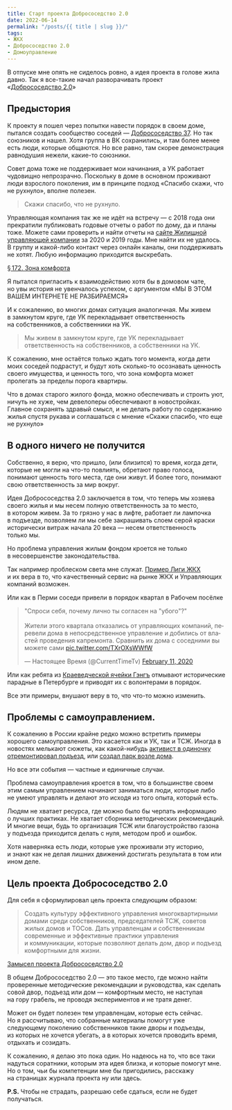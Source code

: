 ```yaml
---
title: Старт проекта Добрососедство 2.0
date: 2022-06-14
permalink: "/posts/{{ title | slug }}/"
tags:
- ЖКХ
- Добрососедство 2.0
- Домоуправление
---
```

В отпуске мне опять не сиделось ровно, а идея проекта в голове жила давно. Так я все-такие начал разворачивать проект &laquo;[Добрососедство 2.0](https://neighborliness.ru/)&raquo;

## Предыстория
К проекту я пошел через попытки навести порядок в своем доме, пытался создать сообщество соседей &mdash; [Добрососедство 37](https://park37a.ru/). Но так союзников и нашел. Хотя группа в ВК сохранились, и там более менее есть люди, которые общаются. Но все равно, там скорее демонстрация равнодушия нежели, какие-то союзники.

Совет дома тоже не поддерживает мои начинания, а УК работает чудовищно непрозрачно. Поскольку в доме в основном проживают люди взрослого поколения, им в принципе подход &laquo;Спасибо скажи, что не рухнуло&raquo;, вполне полезен.

> Скажи спасибо, что не рухнуло.

Управляющая компания так же не идёт на встречу &mdash; с 2018 года они прекратили публиковать годовые отчеты о работ по дому, да и планы тоже. Можете сами проверить и найти отчеты на [сайте Жилищной управляющей компании](http://zhuk-perm.su/) за 2020 и 2019 годы. Мне найти их не удалось. В группу и какой-либо контакт через онлайн каналы, они поддерживать не хотят. Любую информацию приходится выскребать.

<p class="aside"><a href="https://www.artlebedev.ru/kovodstvo/sections/172/">§ 172. Зона комфорта</a><p>

Я пытался пригласить к взаимодействию хотя бы в домовом чате, но увы история не увенчалось успехом, с аргументом &laquo;МЫ В ЭТОМ ВАШЕМ ИНТЕРНЕТЕ НЕ РАЗБИРАЕМСЯ&raquo;

И к сожалению, во многих домах ситуация аналогичная. Мы живем в замкнутом круге, где УК перекладывает ответственность на собственников, а собственники на УК.

> Мы живем в замкнутом круге, где УК перекладывает ответственность на собственников, а собственники на УК.

К сожалению, мне остаётся только ждать того момента, когда дети моих соседей подрастут, и будут хоть сколько-то осознавать ценность своего имущества, и ценность того, что зона комфорта может пролегать за пределы порога квартиры.

Что в домах старого жилого фонда, можно обеспечивать и строить уют, ничуть не хуже, чем девелоперы обеспечивают в новостройках. Главное сохранять здравый смысл, и не делать работу по содержанию жилья спустя рукава и соглашаться с мнение &laquo;Скажи спасибо, что еще не рухнуло&raquo;


## В одного ничего не получится
Собственно, я верю, что пришло, (или близится) то время, когда дети, которые не могли на что-то повлиять, обретают право голоса, понимают ценность того места, где они живут. И более того, понимают свою ответственность за мир вокруг.

Идея Добрососедства 2.0 заключается в том, что теперь мы хозяева своего жилья и мы несем полную ответственность за то место, в котором живем. За то грязно у нас в лифте, работает ли лампочка в подъезде, позволяем ли мы себе закрашивать слоем серой краски исторически витраж начала 20 века &mdash; несем ответственность только мы.

Но проблема управления жилым фондом кроется не только в несовершенстве законодательства.

Так например проблеском света мне служат. [Пример Лиги ЖКХ](https://vc.ru/offline/29797-tehnologichnoe-zhkh-iz-ekaterinburga) и их вера в то, что качественный сервис на рынке ЖКХ и Управляющих компаний возможен.

Или как в Перми соседи привели в порядок квартал в Рабочем посёлке

<blockquote class="twitter-tweet"><p lang="ru" dir="ltr">&quot;Спроси себя, почему лично ты согласен на &quot;убого&quot;?&quot;<br><br>Жители этого квартала отказались от управляющих компаний, перевели дома в непосредственное управление и добились от властей проведения капремонта. Сравнить их дома с соседними вы можете сами <a href="https://t.co/TXrOXsWWfW">pic.twitter.com/TXrOXsWWfW</a></p>&mdash; Настоящее Время (@CurrentTimeTv) <a href="https://twitter.com/CurrentTimeTv/status/1227255906343120897?ref_src=twsrc%5Etfw">February 11, 2020</a></blockquote> <script async src="https://platform.twitter.com/widgets.js" charset="utf-8"></script>

Или как ребята из [Краеведческой ячейки Гэнгъ](https://vk.com/stpkraevedgang) отмывают исторические парадные в Петербурге и приводят их с волонтерами в порядок.

Все эти примеры, внушают веру в то, что что-то можно изменить.

## Проблемы с самоуправлением.
К сожалению в России крайне редко можно встретить примеры хорошего самоуправления. Это касается как и УК, так и ТСЖ. Иногда в новостях мелькают сюжеты, как какой-нибудь [активист в одиночку отремонтировал подъезд](https://youtu.be/vtwDP3Ea6LI), или [создал парк возле дома](https://59.ru/text/gorod/2019/07/16/66162259/).

Но все эти события &mdash; частные и единичные случаи.

Проблема самоуправления кроется в том, что в большинстве своем этим самым управлением начинают заниматься люди, которые либо не умеют управлять и делают это исходя из того опыта, который есть.

Людям не хватает ресурса, где можно было бы черпать информацию о лучших практиках. Не хватает сборника методических рекомендаций. И многие вещи, будь то организация ТСЖ или благоустройство газона у подъезда приходится делать с нуля, методом проб и ошибок.

Хотя наверняка есть люди, которые уже проживали эту историю, и знают как не делая лишних движений достигать результата в том или ином деле.

## Цель проекта Добрососедство 2.0
Для себя я сформулировал цель проекта следующим образом:

> Создать культуру эффективного управления многоквартирными домами среди собственников, председателей ТСЖ, советов жилых домов и ТОСов. Дать управленцам и собственникам современные и эффективные практики управления и коммуникации, которые позволяют делать дом, двор и подъезд комфортными для жизни.

<p class="aside"><a href="https://neighborliness.ru/about/">Замысел проекта Добрососедство 2.0</a><p>

В общем Добрососедство 2.0 &mdash; это такое место, где можно найти проверенные методические рекомендации и руководства, как сделать совой двор, подъезд или дом &mdash; комфортным место, не наступая на гору грабель, не проводя экспериментов и не тратя денег.

Может он будет полезен тем управленцам, которые есть сейчас. Но я рассчитываю, что собранные материалы помогут уже следующему поколению собственников такие дворы и подъезды, из которых не хочется убегать, а в которых хочется проводить время, отдыхать и созидать.

К сожалению, я делаю это пока один. Но надеюсь на то, что все таки надуться соратники, которым эта идея близка, и которые помогут мне. Но о том, чьи бы компетенции мне бы пригодились, расскажу на страницах журнала проекта ну или здесь.

**P.S.** Чтобы не страдать, разрешаю себе сдаться, если не будет получаться.